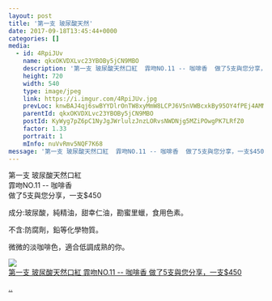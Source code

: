 ```yaml
---
layout: post
title: '第一支 玻尿酸天然' 
date: 2017-09-18T13:45:44+0000 
categories: [] 
media:
  - id: 4RpiJUv
    name: qkxOKVDXLvc23YBOBy5jCN9MBO
    description: '第一支 玻尿酸天然口紅  霏吻NO.11 -- 咖啡香  做了5支與您分享，一支$450    ..'   
    height: 720
    width: 540
    type: image/jpeg
    link: https://i.imgur.com/4RpiJUv.jpg
    prevLoc: knwBAJ4qj6swBYYDlrOnTW8xyMmW8LCPJ6V5nVWBcxkBy95OY4fPEj4AMM2Qig3wzODEZDt4k3J3l1Gmf1zrz4LWQ3HOKwWy5AG6Tvpgv7mZO5HglOlrJYKQF1xq8KoRz7SWmPmK67MghzGWy1x8MjTNOknqnYn8IxLKo2669JHmwZBMGooJs3r91B398YSVw11nOGnMSyZZ7BM0VoczkxwRn5ADTv8wMYY2p8FlVXEjGg5rUwR5QVj5OWsNgLxQY3nm
    parentId: qkxOKVDXLvc23YBOBy5jCN9MBO
    postId: KyWyg7pZ6pC1NyJgJWrlulzJnzLORvsNWDNjg5MZiPOwgPK7LRfZ0
    factor: 1.33
    portrait: 1
    mInfo: nuVvRmv5NQF7K68
message: '第一支 玻尿酸天然口紅  霏吻NO.11 -- 咖啡香  做了5支與您分享，一支$450    成分;玻尿酸，純精油，甜幸仁油，勘蜜里蠟..'  
---
```


第一支 玻尿酸天然口紅  
霏吻NO.11 -- 咖啡香  
做了5支與您分享，一支$450  
  
成分:玻尿酸，純精油，甜幸仁油，勘蜜里蠟，食用色素。  
  
不含:防腐劑，鉛等化學物質。  
  
微微的淡咖啡色，適合低調成熟的你。


[//]: #media:  
<a href="https://i.imgur.com/4RpiJUv.jpg"><img class="postImage" src="https://i.imgur.com/4RpiJUvh.jpg" />  
第一支 玻尿酸天然口紅
霏吻NO.11 -- 咖啡香
做了5支與您分享，一支$450

..  
 </a>   
